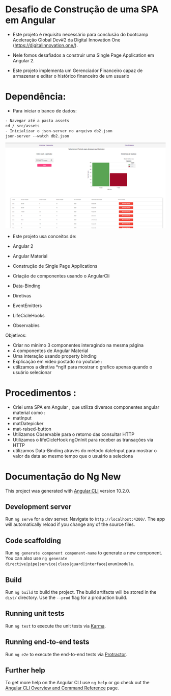 # Desafio de Construção de uma SPA em Angular 

- Este projeto é requisito necessário para conclusão do bootcamp Aceleração Global Dev#2 da Digital Innovation One (https://digitalinnovation.one/). 

- Nele fomos desafiados a construir uma Single Page Application em Angular 2.

- Este projeto implementa um Gerenciador Financeiro capaz de armazenar e editar o histórico 
financeiro de um usuario 

#  Dependência: 

- Para iniciar o banco de dados: 
```
- Navegar até a pasta assets 
cd / src/assets 
- Inicializar o json-server no arquivo db2.json
json-server --watch db2.json
```

![](./1.PNG)
- Este projeto usa conceitos de: 

- Angular 2 
- Angular Material 
- Construção de Single Page Applications 
- Criação de componentes usando o AngularCli
- Data-Binding 
- Diretivas 
- EventEmitters 
- LifeCicleHooks 
- Observables

Objetivos: 

- Criar no mínimo 3 componentes interagindo na mesma página
- 4 componentes de Angular Material 
- Uma interação usando property binding 
- Explicação em vídeo postado no youtube : 
- utilizamos a diretiva *ngIf para mostrar o grafico apenas quando o usuário selecionar 


# Procedimentos : 

- Criei uma SPA em Angular , que utiliza diversos componentes angular material como :
- matInput
- matDatepicker
- mat-raised-button
- Utilizamos Observable para o retorno das consultar HTTP 
- Utilizamos o lifeCicleHook ngOnInit para receber as transações via HTTP 
- utilizamos Data-Binding através do método dateInput para mostrar o valor da data ao mesmo tempo que o usuário a seleciona 



# Documentação do Ng New

This project was generated with [Angular CLI](https://github.com/angular/angular-cli) version 10.2.0.

## Development server

Run `ng serve` for a dev server. Navigate to `http://localhost:4200/`. The app will automatically reload if you change any of the source files.

## Code scaffolding

Run `ng generate component component-name` to generate a new component. You can also use `ng generate directive|pipe|service|class|guard|interface|enum|module`.

## Build

Run `ng build` to build the project. The build artifacts will be stored in the `dist/` directory. Use the `--prod` flag for a production build.

## Running unit tests

Run `ng test` to execute the unit tests via [Karma](https://karma-runner.github.io).

## Running end-to-end tests

Run `ng e2e` to execute the end-to-end tests via [Protractor](http://www.protractortest.org/).

## Further help

To get more help on the Angular CLI use `ng help` or go check out the [Angular CLI Overview and Command Reference](https://angular.io/cli) page.
